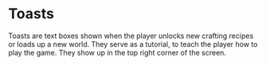 # Toasts
Toasts are text boxes shown when the player unlocks new crafting recipes or loads up a new world. They serve as a tutorial, to teach the player how to play the game. They show up in the top right corner of the screen.

